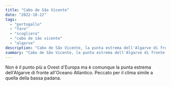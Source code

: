 ```yaml
---
title: "Cabo de São Vicente"
date: "2022-10-22"
tags: 
  - "portogallo"
  - "faro"
  - "scogliera"
  - "cabo de são vicente"
  - "algarve"
description: "Cabo de São Vicente, la punta estrema dell'Algarve di fronte all'Oceano Atlantico."
summary: "Cabo de São Vicente, la punta estrema dell'Algarve di fronte all'Oceano Atlantico."
---
```


Non è il punto più a Ovest d'Europa ma è comunque la punta estrema dell'Algarve di fronte all'Oceano Atlantico. Peccato per il clima simile a quella della bassa padana.